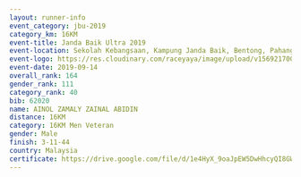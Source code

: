 ```yaml
---
layout: runner-info 
event_category: jbu-2019 
category_km: 16KM 
event-title: Janda Baik Ultra 2019  
event-location: Sekolah Kebangsaan, Kampung Janda Baik, Bentong, Pahang, Malaysia 
event-logo: https://res.cloudinary.com/raceyaya/image/upload/v1569217009/logo/janda-baik_vch1pc.jpg 
event-date: 2019-09-14 
overall_rank: 164
gender_rank: 111
category_rank: 40
bib: 62020
name: AINOL ZAMALY ZAINAL ABIDIN
distance: 16KM
category: 16KM Men Veteran
gender: Male
finish: 3-11-44
country: Malaysia
certificate: https://drive.google.com/file/d/1e4HyX_9oaJpEW5DwHhcyQI8GWiAWu3Uo/view?usp=sharing
---
```

